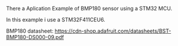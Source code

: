 There a Aplication Example of BMP180 sensor using a STM32 MCU.

In this example i use a STM32F411CEU6.

BMP180 datasheet: https://cdn-shop.adafruit.com/datasheets/BST-BMP180-DS000-09.pdf
